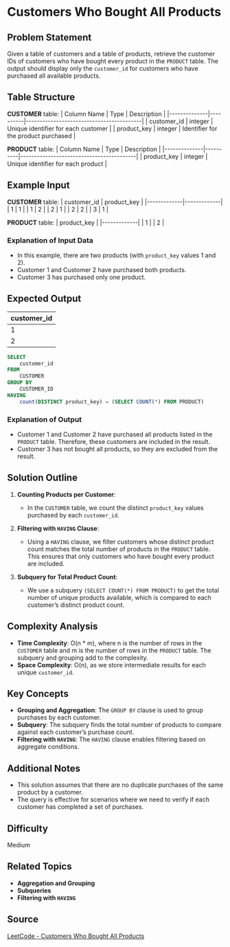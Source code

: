 # Customers Who Bought All Products

## Problem Statement
Given a table of customers and a table of products, retrieve the customer IDs of customers who have bought every product in the `PRODUCT` table. The output should display only the `customer_id` for customers who have purchased all available products.

## Table Structure
**CUSTOMER** table:
| Column Name  | Type     | Description                              |
|--------------|----------|------------------------------------------|
| customer_id  | integer  | Unique identifier for each customer      |
| product_key  | integer  | Identifier for the product purchased     |

**PRODUCT** table:
| Column Name  | Type     | Description                              |
|--------------|----------|------------------------------------------|
| product_key  | integer  | Unique identifier for each product       |

## Example Input

**CUSTOMER** table:
| customer_id | product_key |
|-------------|-------------|
| 1           | 1           |
| 1           | 2           |
| 2           | 1           |
| 2           | 2           |
| 3           | 1           |

**PRODUCT** table:
| product_key |
|-------------|
| 1           |
| 2           |

### Explanation of Input Data
- In this example, there are two products (with `product_key` values 1 and 2).
- Customer 1 and Customer 2 have purchased both products.
- Customer 3 has purchased only one product.

## Expected Output

| customer_id |
|-------------|
| 1           |
| 2           |

```sql
SELECT 
    customer_id
FROM
    CUSTOMER
GROUP BY 
    CUSTOMER_ID
HAVING 
    count(DISTINCT product_key) = (SELECT COUNT(*) FROM PRODUCT)
```

### Explanation of Output
- Customer 1 and Customer 2 have purchased all products listed in the `PRODUCT` table. Therefore, these customers are included in the result.
- Customer 3 has not bought all products, so they are excluded from the result.

## Solution Outline

1. **Counting Products per Customer**:
   - In the `CUSTOMER` table, we count the distinct `product_key` values purchased by each `customer_id`.

2. **Filtering with `HAVING` Clause**:
   - Using a `HAVING` clause, we filter customers whose distinct product count matches the total number of products in the `PRODUCT` table. This ensures that only customers who have bought every product are included.

3. **Subquery for Total Product Count**:
   - We use a subquery `(SELECT COUNT(*) FROM PRODUCT)` to get the total number of unique products available, which is compared to each customer’s distinct product count.

## Complexity Analysis
- **Time Complexity**: O(n * m), where n is the number of rows in the `CUSTOMER` table and m is the number of rows in the `PRODUCT` table. The subquery and grouping add to the complexity.
- **Space Complexity**: O(n), as we store intermediate results for each unique `customer_id`.

## Key Concepts
- **Grouping and Aggregation**: The `GROUP BY` clause is used to group purchases by each customer.
- **Subquery**: The subquery finds the total number of products to compare against each customer’s purchase count.
- **Filtering with `HAVING`**: The `HAVING` clause enables filtering based on aggregate conditions.

## Additional Notes
- This solution assumes that there are no duplicate purchases of the same product by a customer.
- The query is effective for scenarios where we need to verify if each customer has completed a set of purchases.

## Difficulty
Medium

## Related Topics
- **Aggregation and Grouping**
- **Subqueries**
- **Filtering with `HAVING`**

## Source
[LeetCode - Customers Who Bought All Products](https://leetcode.com/problems/customers-who-bought-all-products/?envType=study-plan-v2&envId=top-sql-50)
